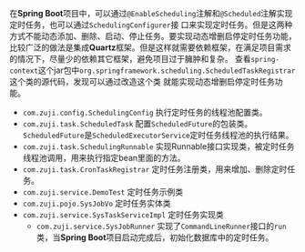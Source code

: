 在**Spring Boot**项目中，可以通过`@EnableScheduling`注解和`@Scheduled`注解实现定时任务，也可以通过`SchedulingConfigurer`接
口来实现定时任务。但是这两种方式不能动态添加、删除、启动、停止任务。要实现动态增删启停定时任务功能，
比较广泛的做法是集成**Quartz**框架。但是这样就需要依赖框架，在满足项目需求的情况下，尽量少的依赖其它框架，避免项目过于臃肿和复杂。
查看`spring-context`这个jar包中`org.springframework.scheduling.ScheduledTaskRegistrar`这个类的源代码，发现可以通过改造这个类
就能实现动态增删启停定时任务功能。

- `com.zuji.config.SchedulingConfig` 执行定时任务的线程池配置类。 
- `com.zuji.task.ScheduledTask` 配置`ScheduledFuture`的包装类。`ScheduledFuture`是`ScheduledExecutorService`定时任务线程池的执行结果。
- `com.zuji.task.SchedulingRunnable` 实现Runnable接口实现类，被定时任务线程池调用，用来执行指定bean里面的方法。
- `com.zuji.task.CronTaskRegistrar` 定时任务注册类，用来增加、删除定时任务。
- `com.zuji.service.DemoTest` 定时任务示例类 
- `com.zuji.pojo.SysJobVo` 定时任务实体类 
- `com.zuji.service.SysTaskServiceImpl` 定时任务实现类
    - `com.zuji.service.SysJobRunner` 实现了`CommandLineRunner`接口的`run`类，当**Spring Boot**项目启动完成后，初始化数据库中的定时任务。

